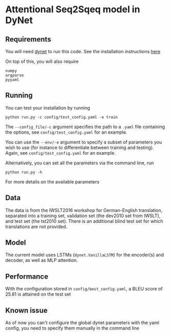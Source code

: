 # Attentional Seq2Sqeq model in DyNet

## Requirements

You will need [dynet](https://github.com/clab/dynet.git) to run this code. See the installation instructions [here](http://dynet.readthedocs.io/en/latest/python.html)

On top of this, you will also require

    numpy
    argparse
    pyyaml

## Running

You can test your installation by running

    python run.py -c config/test_config.yaml -e train

The `--config_file/-c` argument specifies the path to a `.yaml` file containing the options, see `config/test_config.yaml` for an example.

You can use the `--env/-e` argument to specify a subset of parameters you wish to use (for instance to differentiate between training and testing). Again, see `config/test_config.yaml` for an example.

Alternatively, you can set all the parameters via the command line, run 

    python run.py -h

For more details on the available parameters

## Data

The data is from the IWSLT2016 workshop for German-English translation, separated into a training set, validation set (the dev2010 set from IWSLT), and test set (the tst2010 set). There is an additional blind test set for which translations are not provided.

## Model

The current model uses LSTMs (`dynet.VanillaLSTM`) for the encoder(s) and decoder, as well as MLP attention.

## Performance

With the configuration stored in `config/best_config.yaml`, a BLEU score of 25.81 is attained on the test set

## Known issue

As of now you can't configure the global dynet parameters with the yaml config, you need to specify them manually in the command line

